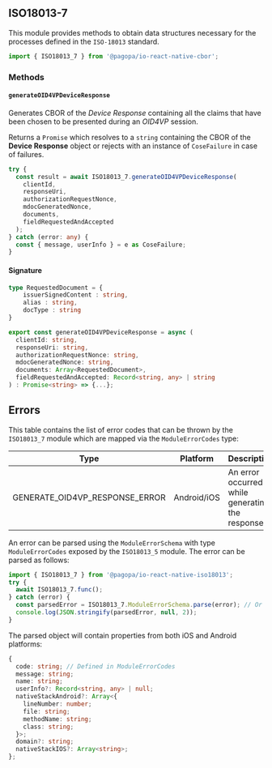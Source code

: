 ## ISO18013-7

This module provides methods to obtain data structures necessary for the processes defined in the `ISO-18013` standard.

```typescript
import { ISO18013_7 } from '@pagopa/io-react-native-cbor';
```

### Methods

#### `generateOID4VPDeviceResponse`

Generates CBOR of the _Device Response_ containing all the claims that have been chosen to be presented during an _OID4VP_ session.

Returns a `Promise` which resolves to a `string` containing the CBOR of the **Device Response** object or rejects with an instance of `CoseFailure` in case of failures.

```typescript
try {
  const result = await ISO18013_7.generateOID4VPDeviceResponse(
    clientId,
    responseUri,
    authorizationRequestNonce,
    mdocGeneratedNonce,
    documents,
    fieldRequestedAndAccepted
  );
} catch (error: any) {
  const { message, userInfo } = e as CoseFailure;
}
```

#### Signature

```typescript
type RequestedDocument = {
    issuerSignedContent : string,
    alias : string,
    docType : string
}

export const generateOID4VPDeviceResponse = async (
  clientId: string,
  responseUri: string,
  authorizationRequestNonce: string,
  mdocGeneratedNonce: string,
  documents: Array<RequestedDocument>,
  fieldRequestedAndAccepted: Record<string, any> | string
) : Promise<string> => {...};
```

## Errors

This table contains the list of error codes that can be thrown by the `ISO18013_7` module which are mapped via the `ModuleErrorCodes` type:

| Type                           | Platform    | Description                                     |
| ------------------------------ | ----------- | ----------------------------------------------- |
| GENERATE_OID4VP_RESPONSE_ERROR | Android/iOS | An error occurred while generating the response |

An error can be parsed using the `ModuleErrorSchema` with type `ModuleErrorCodes` exposed by the `ISO18013_5` module. The error can be parsed as follows:

```typescript
import { ISO18013_7 } from '@pagopa/io-react-native-iso18013';
try {
  await ISO18013_7.func();
} catch (error) {
  const parsedError = ISO18013_7.ModuleErrorSchema.parse(error); // Or ModuleErrorSchema.safeParse(error) for safe parsing
  console.log(JSON.stringify(parsedError, null, 2));
}
```

The parsed object will contain properties from both iOS and Android platforms:

```typescript
{
  code: string; // Defined in ModuleErrorCodes
  message: string;
  name: string;
  userInfo?: Record<string, any> | null;
  nativeStackAndroid?: Array<{
    lineNumber: number;
    file: string;
    methodName: string;
    class: string;
  }>;
  domain?: string;
  nativeStackIOS?: Array<string>;
};
```
